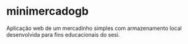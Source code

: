 # minimercadogb
Aplicação web de um mercadinho simples com armazenamento local desenvolvida para fins educacionais do sesi.
